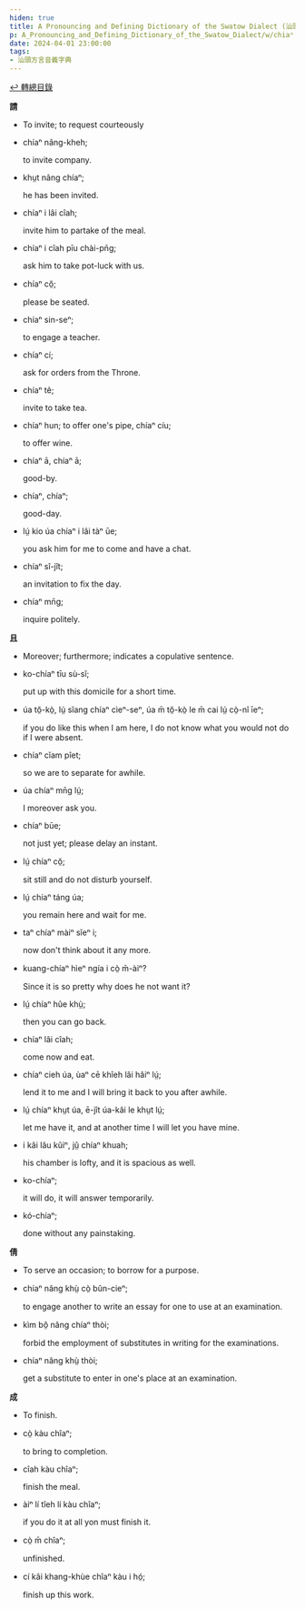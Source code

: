 ```yaml
---
hiden: true
title: A Pronouncing and Defining Dictionary of the Swatow Dialect (汕頭方言音義字典) / chiaⁿ
p: A_Pronouncing_and_Defining_Dictionary_of_the_Swatow_Dialect/w/chiaⁿ
date: 2024-04-01 23:00:00
tags: 
- 汕頭方言音義字典
---
```


[↩️ 轉總目錄](/A_Pronouncing_and_Defining_Dictionary_of_the_Swatow_Dialect)


**請**
- To invite; to request courteously

- chíaⁿ nâng-kheh;

  to invite company.

- khṳt nâng chíaⁿ;

  he has been invited.

- chíaⁿ i lâi cîah;

  invite him to partake of the meal.

- chíaⁿ i cîah pīu chài-pn̄g;

  ask him to take pot-luck with us.

- chíaⁿ cŏ̤;

  please be seated.

- chíaⁿ sin-seⁿ;

  to engage a teacher.

- chíaⁿ cí;

  ask for orders from the Throne.

- chíaⁿ tê;

  invite to take tea.

- chíaⁿ hun; to offer one's pipe, chíaⁿ cíu;

  to offer wine.

- chíaⁿ ā, chíaⁿ ā;

  good-by.

- chíaⁿ, chíaⁿ;

  good-day.

- lṳ́ kio úa chíaⁿ i lâi tàⁿ ūe;

  you ask him for me to come and have a chat.

- chíaⁿ sî-jît;

  an invitation to fix the day.

- chíaⁿ mn̄g;

  inquire politely.

 

**且**
- Moreover; furthermore; indicates a copulative sentence.

- ko-chíaⁿ tīu sù-sî;

  put up with this domicile for a short time.

- úa tŏ̤-kò̤, lṳ́ sĭang chíaⁿ cìeⁿ-seⁿ, úa m̄ tŏ̤-kò̤ le m̄ cai lṳ́ cò̤-nî īeⁿ;

  if you do like this when I am here, I do not know what you would not do if I were absent.

- chíaⁿ cĭam pîet;

  so we are to separate for awhile.

- úa chíaⁿ mn̄g lṳ́;

  I moreover ask you.

- chíaⁿ būe;

  not just yet; please delay an instant.

- lṳ́ chíaⁿ cŏ̤;

  sit still and do not disturb yourself.

- lṳ́ chíaⁿ táng úa;

  you remain here and wait for me.

- taⁿ chíaⁿ màiⁿ sĭeⁿ i;

  now don't think about it any more.

- kuang-chíaⁿ hìeⁿ ngía i cò̤ m̄-àiⁿ?

  Since it is so pretty why does he not want it?

- lṳ́ chíaⁿ hûe khṳ̀;

  then you can go back.

- chíaⁿ lâi cîah;

  come now and eat.

- chíaⁿ cieh úa, ùaⁿ cē khîeh lâi hâiⁿ lṳ́;

  lend it to me and I will bring it back to you after awhile.

- lṳ́ chíaⁿ khṳt úa, ē-jît úa-kâi le khṳt lṳ́;

  let me have it, and at another time I will let you have mine.

- i kâi lâu kûiⁿ, jṳ̂ chíaⁿ khuah;

  his chamber is lofty, and it is spacious as well.

- ko-chíaⁿ;

  it will do, it will answer temporarily.

- kó-chíaⁿ;

  done without any painstaking.

**倩**
- To serve an occasion; to borrow for a purpose.

- chíaⁿ nâng khṳ̀ cò̤ bûn-cieⁿ;

  to engage another to write an essay for one to use at an examination.

- kìm bô̤ nâng chíaⁿ thòi;

  forbid the employment of substitutes in writing for the examinations.

- chíaⁿ nâng khṳ̀ thòi;

  get a substitute to enter in one's place at an examination.

**成**
- To finish.

- cò̤ kàu chîaⁿ;

  to bring to completion.

- cîah kàu chîaⁿ;

  finish the meal.

- àiⁿ lí tîeh lí kàu chîaⁿ;

  if you do it at all yon must finish it.

- cò̤ m̄ chîaⁿ;

  unfinished.

- cí kâi khang-khùe chîaⁿ kàu i hó̤;

  finish up this work.
